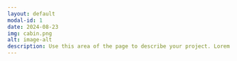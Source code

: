 ```yaml
---
layout: default
modal-id: 1
date: 2024-08-23
img: cabin.png
alt: image-alt
description: Use this area of the page to describe your project. Lorem ipsum dolor sit amet, consectetur adipisicing elit. Mollitia neque assumenda ipsam nihil, molestias magnam, recusandae quos quis inventore quisquam velit asperiores, vitae? Reprehenderit soluta, eos quod consequuntur itaque. Nam.
---
```

